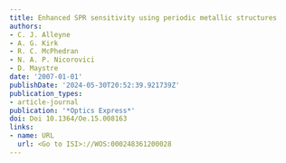 ```yaml
---
title: Enhanced SPR sensitivity using periodic metallic structures
authors:
- C. J. Alleyne
- A. G. Kirk
- R. C. McPhedran
- N. A. P. Nicorovici
- D. Maystre
date: '2007-01-01'
publishDate: '2024-05-30T20:52:39.921739Z'
publication_types:
- article-journal
publication: '*Optics Express*'
doi: Doi 10.1364/Oe.15.008163
links:
- name: URL
  url: <Go to ISI>://WOS:000248361200028
---
```

